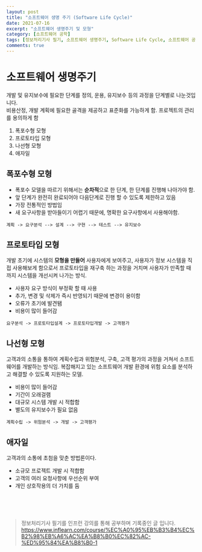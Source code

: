 ```yaml
---
layout: post
title: "소프트웨어 생명 주기 (Software Life Cycle)"
date: 2021-07-16
excerpt: "소프트웨어 생명주기 및 모형"
category: [소프트웨어 공학]
tags: [정보처리기사 필기, 소프트웨어 생명주기, Software Life Cycle, 소프트웨어 공]
comments: true
---
```


# 소프트웨어 생명주기
개발 및 유지보수에 필요한 단계를 정의, 운용, 유지보수 등의 과정을 단계별로 나눈것입니다.  
비용산정, 개발 계획에 필요한 골격을 제공하고 표준화를 가능하게 함.
프로젝트의 관리를 용의하게 함

1. 폭포수형 모형
2. 프로토타입 모형
3. 나선형 모형
4. 애자일


##  폭포수형 모형
- 폭포수 모델을 따르기 위해서는 **순차적**으로 한 단계, 한 단계를 진행해 나아가야 함.
- 앞 단계가 완전히 완료되어야 다음단계로 진행 할 수 있도록 제한하고 있음
- 가장 전통적인 방법임
- 새 요구사항을 받아들이기 어렵기 때문에, 명확한 요구사항에서 사용해야함.

 ```mermaid
계획 -> 요구분석 --> 설계 --> 구현 --> 테스트 --> 유지보수  
```

## 프로토타입 모형
개발 초기에 시스템의 **모형을 만들어** 사용자에게 보여주고, 사용자가 정보 시스템을 직접 사용해보게 함으로서 프로토타입을 재구축 하는 과정을 거치며 사용자가 만족할 때 까지 시스템을 개선시켜 나가는 방식.

- 사용자 요구 방식이 부정확 할 때 사용
- 추가, 변경 및 삭제가 즉시 반영되기 때문에 변경이 용이함
- 오류가 초기에 발견됌
- 비용이 많이 들어감

 ```mermaid
요구분석 -> 프로토타입설계 -> 프로토타입개발 -> 고객평가
```

## 나선형 모형
고객과의 소통을 통하여 계획수립과 위험분석, 구축, 고객 평가의 과정을 거쳐서 소프트웨어를 개발하는 방식임. 복잡해지고 있는 소프트웨어 개발 환경에 위험 요소를 분석하고 해결할 수 있도록 지원하는 모델.

- 비용이 많이 들어감
- 기간이 오래걸램
- 대규모 시스템 개발 시 적합함
- 별도의 유지보수가 필요 없음

 ```mermaid
 계획수립 -> 위험분석 -> 개발 -> 고객평가
```

## 애자일
고객과의 소통에 초첨을 맞춘 방법론이다.

- 소규모 프로젝트 개발 시 적합함
- 고객의 여러 요청사항에 우선순위 부여
- 개인 상호작용의 더 가치를 둠


<br>
<br>
<br>

> 정보처리기사 필기를 인프런 강의를 통해 공부하며 기록중인 글 입니다. <br> https://www.inflearn.com/course/%EC%A0%95%EB%B3%B4%EC%B2%98%EB%A6%AC%EA%B8%B0%EC%82%AC-%ED%95%84%EA%B8%B0-1
